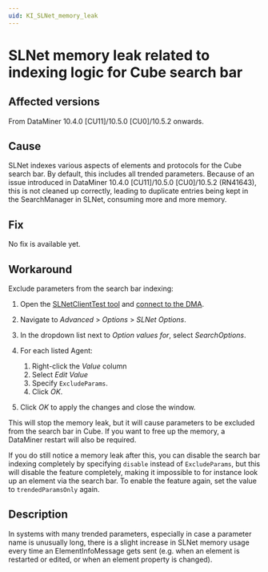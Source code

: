 ```yaml
---
uid: KI_SLNet_memory_leak
---
```


# SLNet memory leak related to indexing logic for Cube search bar

## Affected versions

From DataMiner 10.4.0 [CU11]/10.5.0 [CU0]/10.5.2 onwards.

## Cause

SLNet indexes various aspects of elements and protocols for the Cube search bar. By default, this includes all trended parameters. Because of an issue introduced in DataMiner 10.4.0 [CU11]/10.5.0 [CU0]/10.5.2 (RN41643), this is not cleaned up correctly, leading to duplicate entries being kept in the SearchManager in SLNet, consuming more and more memory.

## Fix

No fix is available yet.<!-- RN 42544 -->

## Workaround

Exclude parameters from the search bar indexing:

1. Open the [SLNetClientTest tool](xref:SLNetClientTest_tool) and [connect to the DMA](xref:Connecting_to_a_DMA_with_the_SLNetClientTest_tool).

1. Navigate to *Advanced* > *Options* > *SLNet Options*.

1. In the dropdown list next to *Option values for*, select *SearchOptions*.

1. For each listed Agent:

   1. Right-click the *Value* column
   1. Select *Edit Value*
   1. Specify `ExcludeParams`.
   1. Click *OK*.

1. Click *OK* to apply the changes and close the window.

This will stop the memory leak, but it will cause parameters to be excluded from the search bar in Cube. If you want to free up the memory, a DataMiner restart will also be required.

If you do still notice a memory leak after this, you can disable the search bar indexing completely by specifying `disable` instead of `ExcludeParams`, but this will disable the feature completely, making it impossible to for instance look up an element via the search bar. To enable the feature again, set the value to `trendedParamsOnly` again.

## Description

In systems with many trended parameters, especially in case a parameter name is unusually long, there is a slight increase in SLNet memory usage every time an ElementInfoMessage gets sent (e.g. when an element is restarted or edited, or when an element property is changed).
